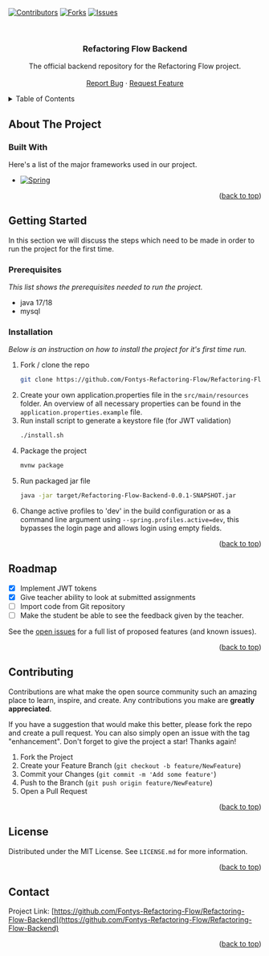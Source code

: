 <a name="readme-top"></a>

[![Contributors][contributors-shield]][contributors-url]
[![Forks][forks-shield]][forks-url]
[![Issues][issues-shield]][issues-url]

<br />
<div align="center">
  <h3 align="center">Refactoring Flow Backend</h3>

  <p align="center">
    The official backend repository for the Refactoring Flow project.
    <br />
    <br />
	<a href="https://github.com/Fontys-Refactoring-Flow/Refactoring-Flow-Backend/issues">Report Bug</a>
    ·
    <a href="https://github.com/Fontys-Refactoring-Flow/Refactoring-Flow-Backend//issues">Request Feature</a>
  </p>
</div>



<!-- TABLE OF CONTENTS -->
<details>
  <summary>Table of Contents</summary>
  <ol>
    <li>
      <a href="#about-the-project">About The Project</a>
      <ul>
        <li><a href="#built-with">Built With</a></li>
      </ul>
    </li>
    <li>
      <a href="#getting-started">Getting Started</a>
      <ul>
        <li><a href="#prerequisites">Prerequisites</a></li>
        <li><a href="#installation">Installation</a></li>
      </ul>
    </li>
    <li><a href="#usage">Usage</a></li>
    <li><a href="#contributing">Contributing</a></li>
    <li><a href="#license">License</a></li>
    <li><a href="#contact">Contact</a></li>
    <li><a href="#acknowledgments">Acknowledgments</a></li>
  </ol>
</details>



<!-- ABOUT THE PROJECT -->
## About The Project


### Built With

Here's a list of the major frameworks used in our project.

* [![Spring][Spring]][Spring-url]

<p align="right">(<a href="#readme-top">back to top</a>)</p>

<!-- GETTING STARTED -->
## Getting Started

In this section we will discuss the steps which need to be made in order to run the project for the first time.

### Prerequisites

_This  list shows the prerequisites needed to run the project._
* java 17/18
* mysql

### Installation

_Below is an instruction on how to install the project for it's first time run._

1. Fork / clone the repo
   ```sh
   git clone https://github.com/Fontys-Refactoring-Flow/Refactoring-Flow-Backend.git
   ```
2. Create your own application.properties file in the ``src/main/resources`` folder. An overview of all necessary
   properties can be found in the ``application.properties.example`` file.
3. Run install script to generate a keystore file (for JWT validation)
   ```sh
   ./install.sh
   ```
4. Package the project
   ```sh
   mvnw package
   ```
5. Run packaged jar file
   ```sh
   java -jar target/Refactoring-Flow-Backend-0.0.1-SNAPSHOT.jar 
   ```
6. Change active profiles to 'dev' in the build configuration or as a command line argument
   using ``--spring.profiles.active=dev``, this bypasses the login page and allows login using
   empty fields.

<p align="right">(<a href="#readme-top">back to top</a>)</p>

<!-- ROADMAP -->
## Roadmap

- [x] Implement JWT tokens
- [x] Give teacher ability to look at submitted assignments
- [ ] Import code from Git repository
- [ ] Make the student be able to see the feedback given by the teacher. 

See the [open issues](https://github.com/Fontys-Refactoring-Flow/Refactoring-Flow-Backend/issues) for a full list of proposed features (and known issues).

<p align="right">(<a href="#readme-top">back to top</a>)</p>

<!-- CONTRIBUTING -->
## Contributing

Contributions are what make the open source community such an amazing place to learn, inspire, and create. Any contributions you make are **greatly appreciated**.

If you have a suggestion that would make this better, please fork the repo and create a pull request. You can also simply open an issue with the tag "enhancement".
Don't forget to give the project a star! Thanks again!

1. Fork the Project
2. Create your Feature Branch (`git checkout -b feature/NewFeature`)
3. Commit your Changes (`git commit -m 'Add some feature'`)
4. Push to the Branch (`git push origin feature/NewFeature`)
5. Open a Pull Request

<p align="right">(<a href="#readme-top">back to top</a>)</p>



<!-- LICENSE -->
## License

Distributed under the MIT License. See `LICENSE.md` for more information.

<p align="right">(<a href="#readme-top">back to top</a>)</p>



<!-- CONTACT -->
## Contact

Project Link: [https://github.com/Fontys-Refactoring-Flow/Refactoring-Flow-Backend](https://github.com/Fontys-Refactoring-Flow/Refactoring-Flow-Backend)

<p align="right">(<a href="#readme-top">back to top</a>)</p>

<!-- MARKDOWN LINKS & IMAGES -->
<!-- https://www.markdownguide.org/basic-syntax/#reference-style-links -->
[contributors-shield]: https://img.shields.io/github/contributors/Fontys-Refactoring-Flow/Refactoring-Flow-Backend.svg?style=for-the-badge
[contributors-url]: https://github.com/Fontys-Refactoring-Flow/Refactoring-Flow-Backend/graphs/contributors
[forks-shield]: https://img.shields.io/github/forks/Fontys-Refactoring-Flow/Refactoring-Flow-Backend.svg?style=for-the-badge
[forks-url]: https://github.com/Fontys-Refactoring-Flow/Refactoring-Flow-Backend/network/members
[stars-shield]: https://img.shields.io/github/stars/Fontys-Refactoring-Flow/Refactoring-Flow-Backend?style=for-the-badge
[stars-url]: https://github.com/Fontys-Refactoring-Flow/Refactoring-Flow-Backend/stargazers
[issues-shield]: https://img.shields.io/github/issues/Fontys-Refactoring-Flow/Refactoring-Flow-Backend?style=for-the-badge
[issues-url]: https://github.com/Fontys-Refactoring-Flow/Refactoring-Flow-Backend/issues
[license-shield]: https://img.shields.io/github/license/Fontys-Refactoring-FlowRefactoring-Flow-Backend?style=for-the-badge
[license-url]: https://github.com/Fontys-Refactoring-Flow/Refactoring-Flow-Backend/blob/master/LICENSE.MD
[Spring]: https://img.shields.io/badge/Spring-6DB33F?style=for-the-badge&logo=spring&logoColor=white
[Spring-url]: https://spring.io/
[React.js]: https://img.shields.io/badge/React-20232A?style=for-the-badge&logo=react&logoColor=61DAFB
[React-url]: https://reactjs.org/
